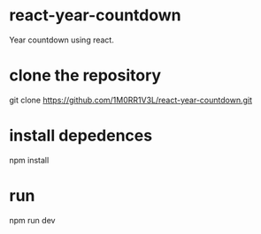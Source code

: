 # react-year-countdown
Year countdown using react.

# clone the repository
git clone https://github.com/1M0RR1V3L/react-year-countdown.git

# install depedences
npm install

# run
npm run dev

